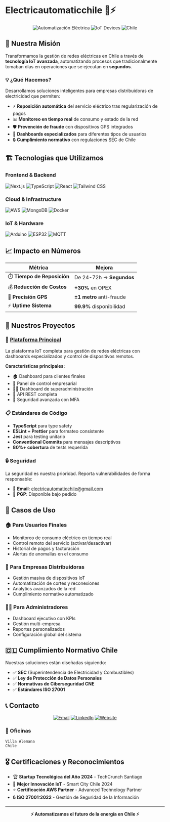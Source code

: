 # Electricautomaticchile 🔌⚡

<div align="center">
  <img src="https://img.shields.io/badge/Automatización-Eléctrica-orange?style=for-the-badge&logo=lightning" alt="Automatización Eléctrica">
  <img src="https://img.shields.io/badge/IoT-Devices-blue?style=for-the-badge&logo=wifi" alt="IoT Devices">
  <img src="https://img.shields.io/badge/Chile-🇨🇱-red?style=for-the-badge" alt="Chile">
</div>

## 🎯 Nuestra Misión

Transformamos la gestión de redes eléctricas en Chile a través de **tecnología IoT avanzada**, automatizando procesos que tradicionalmente tomaban días en operaciones que se ejecutan en **segundos**.

### 💡 ¿Qué Hacemos?

Desarrollamos soluciones inteligentes para empresas distribuidoras de electricidad que permiten:

- ⚡ **Reposición automática** del servicio eléctrico tras regularización de pagos
- 📊 **Monitoreo en tiempo real** de consumo y estado de la red
- 🛡️ **Prevención de fraude** con dispositivos GPS integrados
- 📱 **Dashboards especializados** para diferentes tipos de usuarios
- 🔒 **Cumplimiento normativo** con regulaciones SEC de Chile

## 🏗️ Tecnologías que Utilizamos

### Frontend & Backend

![Next.js](https://img.shields.io/badge/Next.js-000000?style=for-the-badge&logo=next.js&logoColor=white)
![TypeScript](https://img.shields.io/badge/TypeScript-007ACC?style=for-the-badge&logo=typescript&logoColor=white)
![React](https://img.shields.io/badge/React-20232A?style=for-the-badge&logo=react&logoColor=61DAFB)
![Tailwind CSS](https://img.shields.io/badge/Tailwind_CSS-38B2AC?style=for-the-badge&logo=tailwind-css&logoColor=white)

### Cloud & Infrastructure

![AWS](https://img.shields.io/badge/AWS-232F3E?style=for-the-badge&logo=amazon-aws&logoColor=white)
![MongoDB](https://img.shields.io/badge/MongoDB-4EA94B?style=for-the-badge&logo=mongodb&logoColor=white)
![Docker](https://img.shields.io/badge/Docker-2496ED?style=for-the-badge&logo=docker&logoColor=white)

### IoT & Hardware

![Arduino](https://img.shields.io/badge/Arduino-00979D?style=for-the-badge&logo=arduino&logoColor=white)
![ESP32](https://img.shields.io/badge/ESP32-E7352C?style=for-the-badge&logo=espressif&logoColor=white)
![MQTT](https://img.shields.io/badge/MQTT-3C5280?style=for-the-badge&logo=eclipsemosquitto&logoColor=white)

## 📈 Impacto en Números

<div align="center">

| Métrica                     | Mejora                   |
| --------------------------- | ------------------------ |
| ⏱️ **Tiempo de Reposición** | De 24-72h → **Segundos** |
| 💰 **Reducción de Costos**  | **+30%** en OPEX         |
| 🎯 **Precisión GPS**        | **±1 metro** anti-fraude |
| ⚡ **Uptime Sistema**       | **99.9%** disponibilidad |

</div>

## 🚀 Nuestros Proyectos

### 🔧 [Plataforma Principal](https://github.com/electricautomaticchile/electricautomaticchile)

La plataforma IoT completa para gestión de redes eléctricas con dashboards especializados y control de dispositivos remotos.

**Características principales:**

- 🏠 Dashboard para clientes finales
- 🏢 Panel de control empresarial
- 👨‍💼 Dashboard de superadministración
- 📱 API REST completa
- 🔐 Seguridad avanzada con MFA


### 📋 Estándares de Código

- **TypeScript** para type safety
- **ESLint + Prettier** para formateo consistente
- **Jest** para testing unitario
- **Conventional Commits** para mensajes descriptivos
- **80%+ cobertura** de tests requerida

### 🔒 Seguridad

La seguridad es nuestra prioridad. Reporta vulnerabilidades de forma responsable:

- 📧 **Email**: electricautomaticchile@gmail.com
- 🔐 **PGP**: Disponible bajo pedido

## 🌟 Casos de Uso

### 🏠 **Para Usuarios Finales**

- Monitoreo de consumo eléctrico en tiempo real
- Control remoto del servicio (activar/desactivar)
- Historial de pagos y facturación
- Alertas de anomalías en el consumo

### 🏢 **Para Empresas Distribuidoras**

- Gestión masiva de dispositivos IoT
- Automatización de cortes y reconexiones
- Analytics avanzados de la red
- Cumplimiento normativo automatizado

### 👨‍💼 **Para Administradores**

- Dashboard ejecutivo con KPIs
- Gestión multi-empresa
- Reportes personalizados
- Configuración global del sistema

## 🇨🇱 Cumplimiento Normativo Chile

Nuestras soluciones están diseñadas siguiendo:

- ✅ **SEC** (Superintendencia de Electricidad y Combustibles)
- ✅ **Ley de Protección de Datos Personales**
- ✅ **Normativas de Ciberseguridad CNE**
- ✅ **Estándares ISO 27001**

## 📞 Contacto

<div align="center">

[![Email](https://img.shields.io/badge/Email-electricautomaticchile@gmail.com-red?style=for-the-badge&logo=gmail)](mailto:electricautomaticchile@gmail.com)
[![LinkedIn](https://img.shields.io/badge/LinkedIn-ElectricAutomatic-blue?style=for-the-badge&logo=linkedin)](https://linkedin.com/company/electricautomaticchile)
[![Website](https://img.shields.io/badge/Website-electricautomaticchile.cl-orange?style=for-the-badge&logo=firefox)](https://electricautomaticchile.com)

</div>

### 🏢 Oficinas

```
Villa Alemana
Chile
```

## 🎖️ Certificaciones y Reconocimientos

- 🏆 **Startup Tecnológica del Año 2024** - TechCrunch Santiago
- 🥇 **Mejor Innovación IoT** - Smart City Chile 2024
- ⭐ **Certificación AWS Partner** - Advanced Technology Partner
- 🔒 **ISO 27001:2022** - Gestión de Seguridad de la Información


---

<div align="center">

**⚡ Automatizamos el futuro de la energía en Chile ⚡**


</div>
